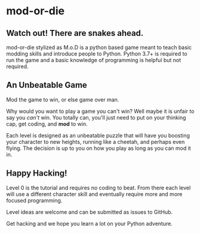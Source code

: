 mod-or-die
=

## Watch out! There are snakes ahead.

mod-or-die stylized as M.o.D is a python based game meant to teach basic modding skills and introduce people to Python.
Python 3.7+ is required to run the game and a basic knowledge of programming is helpful but not required.


## An Unbeatable Game

Mod the game to win, or else game over man.

Why would you want to play a game you can't win?
Well maybe it is unfair to say you _can't_ win. You totally can, you'll
just need to put on your thinking cap, get coding, and **mod** to win.

Each level is designed as an unbeatable puzzle that will have you boosting
 your character to new heights, running like a cheetah, and perhaps even flying.
 The decision is up to you on how you play as long as you can mod it in.
 

## Happy Hacking!

Level 0 is the tutorial and requires no coding to beat. From there each level
 will use a different character skill and eventually require more and more focused programming.
  
  Level ideas are welcome and can be submitted as issues to GitHub.
  
  Get hacking and we hope you learn a lot on your Python adventure.